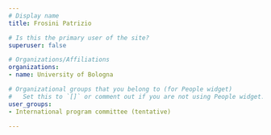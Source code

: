 ```yaml
---
# Display name
title: Frosini Patrizio

# Is this the primary user of the site?
superuser: false

# Organizations/Affiliations
organizations:
- name: University of Bologna

# Organizational groups that you belong to (for People widget)
#   Set this to `[]` or comment out if you are not using People widget.
user_groups:
- International program committee (tentative)

---
```

